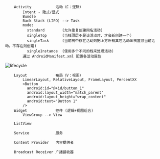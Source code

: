 ```
    Activity           活动（C：逻辑）
        Intent - 隐式/显式
        Bundle
        Back Stack (LIFO) --> Task
        mode: 
          standard        (允许重复创建同名活动)
          singleTop       (当栈顶层不是该活动时，才会新创建一个)
          singleTask      (当前栈中存在活动则把上方所有其它活动出栈置顶当前活动，不存在则创建)
          singleInstance  (使用多个不同的栈来处理活动)
        通过 AndroidManifest.xml 配置各活动属性
```

![lifecycle](https://developer.android.com/guide/components/images/activity_lifecycle.png)

```
    Layout             布局（V：视图）
        LinearLayout, RelativeLayout, FrameLayout, PercentXX
        <Button 
          android:id="@+id/button_1" 
          android:layout_width="match_parent" 
          android:layout_height="wrap_content" 
          android:text="Button 1" 
        />
    Widget             控件 (逻辑+视图组合)
        ViewGroup --> View
```

```
    ListView
```

```
    Service            服务
```

```
    Content Provider   内容提供者
```

```
    Broadcast Receiver 广播接收器
```
